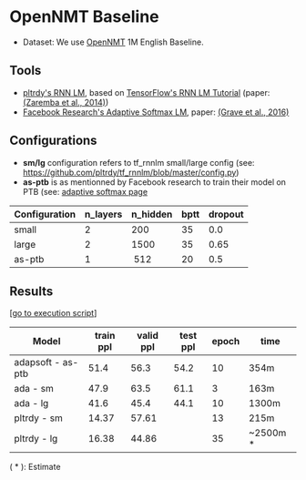 # OpenNMT Baseline
* Dataset: We use [OpenNMT](http://opennmt.net) 1M English Baseline.

## Tools
* [pltrdy's RNN LM](https://github.com/pltrdy/tf_rnnlm), based on [TensorFlow's RNN LM Tutorial](https://www.tensorflow.org/versions/r0.11/tutorials/recurrent/) (paper: [(Zaremba et al., 2014)][1])
* [Facebook Research's Adaptive Softmax LM][2], paper: [(Grave et al., 2016)](http://arxiv.org/abs/1609.04309)

## Configurations
* **sm/lg** configuration refers to tf_rnnlm small/large config (see: https://github.com/pltrdy/tf_rnnlm/blob/master/config.py)
* **as-ptb** is as mentionned by Facebook research to train their model on PTB (see: [adaptive softmax page][2]

| Configuration | n_layers | n_hidden | bptt | dropout |
|---------------|----------|----------|------|---------|
| small         |    2     | 200      | 35   |  0.0    |
| large         |    2     | 1500     | 35   |  0.65   |
| as-ptb        |    1     | 512      | 20   |  0.5    |


## Results
[[go to execution script](run_ptb_benchmark.sh)]

|         Model         | train ppl | valid ppl | test ppl | epoch | time |
|-----------------------|-----------|-----------|----------|-------|------|
| adapsoft - as-ptb     |  51.4     |  56.3     |  54.2    | 10    | 354m |
| ada - sm              |  47.9     |  63.5     |  61.1    | 3     | 163m |   
| ada - lg              |  41.6     |  45.4     |  44.1    | 10    | 1300m|   
| pltrdy - sm           |  14.37    |  57.61    |          | 13    | 215m |   
| pltrdy - lg           |  16.38    |  44.86    |          | 35    | ~2500m * |   

( * ): Estimate

[1]: http://arxiv.org/abs/1409.2329
[2]: https://github.com/facebookresearch/adaptive-softmax
